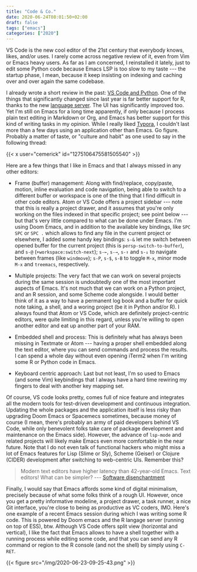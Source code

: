 ```yaml
---
title: "Code & Co."
date: 2020-06-24T08:01:50+02:00
draft: false
tags: ["emacs"]
categories: ["2020"]
---
```


VS Code is the new cool editor of the 21st century that everybody knows, likes, and/or uses. I rarely come across negative review of it, even from Vim or Emacs heavy users. As far as I am concerned, I reinstalled it lately, just to edit some Python code because Emacs LSP is too slow to my taste --- the startup phase, I mean, because it keep insisting on indexing and caching over and over again the same codebase.

I already wrote a short review in the past: [VS Code and Python](/post/vscode-python/). One of the things that significantly changed since last year is far better support for R, thanks to the new [language server](https://github.com/REditorSupport/languageserver). The UI has significantly improved too. Yet I'm still on Emacs for a long time apparently, if only because I process plain text editing in Markdown or Org, and Emacs has better support for this kind of writing tasks in my opinion. While I really liked [Typora](/post/typora/), I couldn't last more than a few days using an application other than Emacs. Go figure. Probably a matter of taste, or "culture and habit" as one used to say in the following thread:

{{< x user="cemerick" id="1275106475581505540" >}}

Here are a few things that I like in Emacs and that I always missed in any other editors:

- Frame (buffer) management: Along with find/replace, copy/paste, motion, inline evaluation and code navigation, being able to switch to a different buffer or workspace is one of the thing that I find difficult in other code editors. Atom or VS Code offers a project sidebar --- note that this is really a project drawer, and it assumes that you're only working on the files indexed in that specific project; see point below --- but that's very little compared to what can be done under Emacs. I'm using Doom Emacs, and in addition to the available key bindings, like `SPC SPC` or `SPC .` which allows to find any file in the current project or elsewhere, I added some handy key bindings: `s-&` let me switch between opened buffer for the current project (this is `persp-switch-to-buffer`), and `s-@` (`+workspace:switch-next`); `s-←`, `s-→`, `s-↑` and `s-↓` to navigate between frames (like `windmove`); `s-P`, `s-$`, `s-B` to toggle `M-x`, minor mode `M-x` and `treemacs`, respectively.

- Multiple projects: The very fact that we can work on several projects during the same session is undoubtedly one of the most important aspects of Emacs. It's not much that we can work on a Python project, and an R session, and some Scheme code alongside. I would better think of it as a way to have a permanent log book and a buffer for quick note taking, a shell, and a woring project (be it in Python and/or R). I always found that Atom or VS Code, which are definitely project-centric editors, were quite limiting in this regard, unless you're willing to open another editor and eat up another part of your RAM.

- Embedded shell and process: This is definitely what has always been missing in Textmate or Atom --- having a proper shell embedded along the text editor, where you can send commands and process the results. I can spend a whole day without even opening iTerm2 when I'm writing some R or Python code in Emacs.

- Keyboard centric approach: Last but not least, I'm so used to Emacs (and some Vim) keybindings that I always have a hard time rewiring my fingers to deal with another key mapping set.

Of course, VS code looks pretty, comes full of nice feature and integrates all the modern tools for test-driven development and continuous integration. Updating the whole packages and the application itself is less risky than upgrading Doom Emacs or Spacemecs sometimes, because money of course (I mean, there's probably an army of paid developers behind VS Code, while only benevolent folks take care of package development and maintenance on the Emacs side). However, the advance of `lsp-mode` and related projects will likely make Emacs even more comfortable in the near future. Note that I do not even talk of functional hackers who might miss a lot of Emacs features for Lisp (Slime or Sly), Scheme (Geiser) or Clojure (CIDER) development after switching to web-centric UIs. Remember this?

> Modern text editors have higher latency than 42-year-old Emacs. Text editors! What can be simpler? --- [Software disenchantment](https://tonsky.me/blog/disenchantment/)

Finally, I would say that Emacs affords some kind of digital minimalism, precisely because of what some folks think of a rough UI. However, once you get a pretty informative modeline, a project drawer, a task runner, a nice Git interface, you're close to being as productive as VC coders, IMO. Here's one example of a recent Emacs session during which I was writing some R code. This is powered by Doom emacs and the R langage server (running on top of ESS), btw. Although VS Code offers split view (horizontal and vertical), I like the fact that Emacs allows to have a shell together with a running process while editing some code, and that you can send any R command or region to the R console (and not the shell) by simply using `C-RET`.

{{< figure src="/img/2020-06-23-09-25-43.png" >}}
